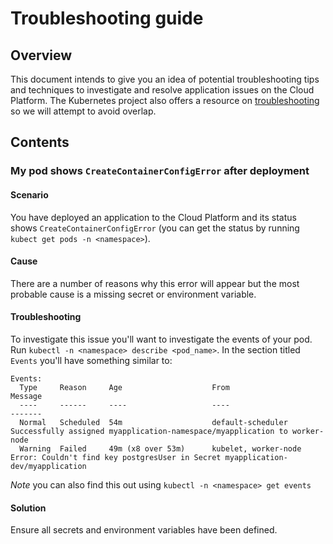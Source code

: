 # Troubleshooting guide
## Overview
This document intends to give you an idea of potential troubleshooting tips and techniques to investigate and resolve application issues on the Cloud Platform. The Kubernetes project also offers a resource on [troubleshooting](https://kubernetes.io/docs/tasks/debug-application-cluster/troubleshooting/) so we will attempt to avoid overlap. 

## Contents

### My pod shows `CreateContainerConfigError` after deployment
#### Scenario
You have deployed an application to the Cloud Platform and its status shows `CreateContainerConfigError` (you can get the status by running `kubect get pods -n <namespace>`). 
#### Cause
There are a number of reasons why this error will appear but the most probable cause is a missing secret or environment variable.
#### Troubleshooting
To investigate this issue you'll want to investigate the events of your pod. Run `kubectl -n <namespace> describe <pod_name>`. In the section titled `Events` you'll have something similar to:
```
Events:
  Type     Reason     Age                    From                                                   Message
  ----     ------     ----                   ----                                                   -------
  Normal   Scheduled  54m                    default-scheduler                                      Successfully assigned myapplication-namespace/myapplication to worker-node
  Warning  Failed     49m (x8 over 53m)      kubelet, worker-node  Error: Couldn't find key postgresUser in Secret myapplication-dev/myapplication
```
*Note* you can also find this out using `kubectl -n <namespace> get events`
#### Solution
Ensure all secrets and environment variables have been defined.  
